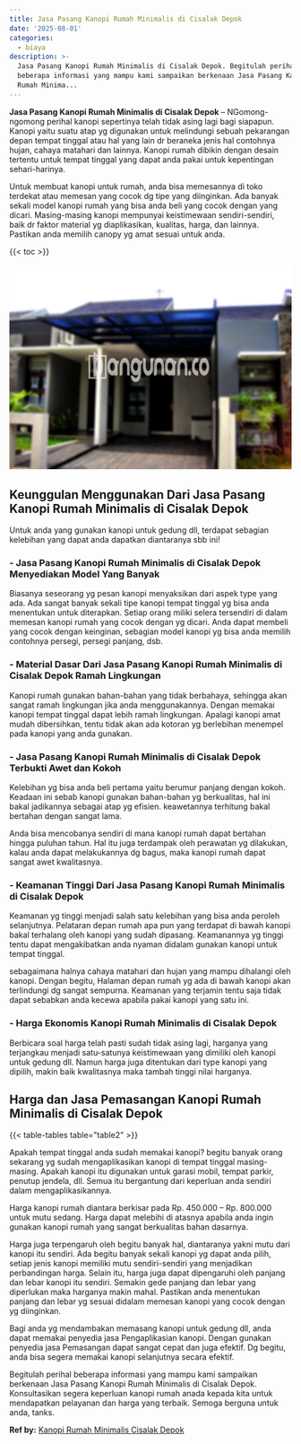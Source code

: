 ```yaml
---
title: Jasa Pasang Kanopi Rumah Minimalis di Cisalak Depok
date: '2025-08-01'
categories:
  - biaya
description: >-
  Jasa Pasang Kanopi Rumah Minimalis di Cisalak Depok. Begitulah perihal
  beberapa informasi yang mampu kami sampaikan berkenaan Jasa Pasang Kanopi
  Rumah Minima...
---
```


**Jasa Pasang Kanopi Rumah Minimalis di Cisalak Depok** – NGomong-ngomong perihal kanopi sepertinya telah tidak asing lagi bagi siapapun. Kanopi yaitu suatu atap yg digunakan untuk melindungi sebuah pekarangan depan tempat tinggal atau hal yang lain dr beraneka jenis hal contohnya hujan, cahaya matahari dan lainnya. Kanopi rumah dibikin dengan desain tertentu untuk tempat tinggal yang dapat anda pakai untuk kepentingan sehari-harinya.

Untuk membuat kanopi untuk rumah, anda bisa memesannya di toko terdekat atau memesan yang cocok dg tipe yang diinginkan. Ada banyak sekali model kanopi rumah yang bisa anda beli yang cocok dengan yang dicari. Masing-masing kanopi mempunyai keistimewaan sendiri-sendiri, baik dr faktor material yg diaplikasikan, kualitas, harga, dan lainnya. Pastikan anda memilih canopy yg amat sesuai untuk anda.

{{< toc >}}

![Jasa Pasang Kanopi Rumah Minimalis di Cisalak Depok](/images/harga-kanopi-minimalis-57.png)

## Keunggulan Menggunakan Dari Jasa Pasang Kanopi Rumah Minimalis di Cisalak Depok

Untuk anda yang gunakan kanopi untuk gedung dll, terdapat sebagian kelebihan yang dapat anda dapatkan diantaranya sbb ini!

### \- Jasa Pasang Kanopi Rumah Minimalis di Cisalak Depok Menyediakan Model Yang Banyak

Biasanya seseorang yg pesan kanopi menyaksikan dari aspek type yang ada. Ada sangat banyak sekali tipe kanopi tempat tinggal yg bisa anda menentukan untuk diterapkan. Setiap orang miliki selera tersendiri di dalam memesan kanopi rumah yang cocok dengan yg dicari. Anda dapat membeli yang cocok dengan keinginan, sebagian model kanopi yg bisa anda memilih contohnya persegi, persegi panjang, dsb.

### \- Material Dasar Dari Jasa Pasang Kanopi Rumah Minimalis di Cisalak Depok Ramah Lingkungan

Kanopi rumah gunakan bahan-bahan yang tidak berbahaya, sehingga akan sangat ramah lingkungan jika anda menggunakannya. Dengan memakai kanopi tempat tinggal dapat lebih ramah lingkungan. Apalagi kanopi amat mudah dibersihkan, tentu tidak akan ada kotoran yg berlebihan menempel pada kanopi yang anda gunakan.

### \- Jasa Pasang Kanopi Rumah Minimalis di Cisalak Depok Terbukti Awet dan Kokoh

Kelebihan yg bisa anda beli pertama yaitu berumur panjang dengan kokoh. Keadaan ini sebab kanopi gunakan bahan-bahan yg berkualitas, hal ini bakal jadikannya sebagai atap yg efisien. keawetannya terhitung bakal bertahan dengan sangat lama.

Anda bisa mencobanya sendiri di mana kanopi rumah dapat bertahan hingga puluhan tahun. Hal itu juga terdampak oleh perawatan yg dilakukan, kalau anda dapat melakukannya dg bagus, maka kanopi rumah dapat sangat awet kwalitasnya.

### \- Keamanan Tinggi Dari Jasa Pasang Kanopi Rumah Minimalis di Cisalak Depok

Keamanan yg tinggi menjadi salah satu kelebihan yang bisa anda peroleh selanjutnya. Pelataran depan rumah apa pun yang terdapat di bawah kanopi bakal terhalang oleh kanopi yang sudah dipasang. Keamanannya yg tinggi tentu dapat mengakibatkan anda nyaman didalam gunakan kanopi untuk tempat tinggal.

sebagaimana halnya cahaya matahari dan hujan yang mampu dihalangi oleh kanopi. Dengan begitu, Halaman depan rumah yg ada di bawah kanopi akan terlindungi dg sangat sempurna. Keamanan yang terjamin tentu saja tidak dapat sebabkan anda kecewa apabila pakai kanopi yang satu ini.

### \- Harga Ekonomis Kanopi Rumah Minimalis di Cisalak Depok

Berbicara soal harga telah pasti sudah tidak asing lagi, harganya yang terjangkau menjadi satu-satunya keistimewaan yang dimiliki oleh kanopi untuk gedung dll. Namun harga juga ditentukan dari type kanopi yang dipilih, makin baik kwalitasnya maka tambah tinggi nilai harganya.

## Harga dan Jasa Pemasangan Kanopi Rumah Minimalis di Cisalak Depok

{{< table-tables table="table2" >}}

Apakah tempat tinggal anda sudah memakai kanopi? begitu banyak orang sekarang yg sudah mengaplikasikan kanopi di tempat tinggal masing-masing. Apakah kanopi itu digunakan untuk garasi mobil, tempat parkir, penutup jendela, dll. Semua itu bergantung dari keperluan anda sendiri dalam mengaplikasikannya.

Harga kanopi rumah diantara berkisar pada Rp. 450.000 – Rp. 800.000 untuk mutu sedang. Harga dapat melebihi di atasnya apabila anda ingin gunakan kanopi rumah yang sangat berkualitas bahan dasarnya.

Harga juga terpengaruh oleh begitu banyak hal, diantaranya yakni mutu dari kanopi itu sendiri. Ada begitu banyak sekali kanopi yg dapat anda pilih, setiap jenis kanopi memiliki mutu sendiri-sendiri yang menjadikan perbandingan harga. Selain itu, harga juga dapat dipengaruhi oleh panjang dan lebar kanopi itu sendiri. Semakin gede panjang dan lebar yang diperlukan maka harganya makin mahal. Pastikan anda menentukan panjang dan lebar yg sesuai didalam memesan kanopi yang cocok dengan yg diinginkan.

Bagi anda yg mendambakan memasang kanopi untuk gedung dll, anda dapat memakai penyedia jasa Pengaplikasian kanopi. Dengan gunakan penyedia jasa Pemasangan dapat sangat cepat dan juga efektif. Dg begitu, anda bisa segera memakai kanopi selanjutnya secara efektif.

Begitulah perihal beberapa informasi yang mampu kami sampaikan berkenaan Jasa Pasang Kanopi Rumah Minimalis di Cisalak Depok. Konsultasikan segera keperluan kanopi rumah anada kepada kita untuk mendapatkan pelayanan dan harga yang terbaik. Semoga berguna untuk anda, tanks.

**Ref by:**  [Kanopi Rumah Minimalis Cisalak Depok](https://id.wikipedia.org/wiki/Kanopi)
